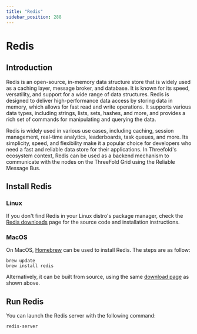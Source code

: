 ```yaml
---
title: "Redis"
sidebar_position: 288
---
```


<h1> Redis </h1>



## Introduction

Redis is an open-source, in-memory data structure store that is widely used as a caching layer, message broker, and database. It is known for its speed, versatility, and support for a wide range of data structures. Redis is designed to deliver high-performance data access by storing data in memory, which allows for fast read and write operations. It supports various data types, including strings, lists, sets, hashes, and more, and provides a rich set of commands for manipulating and querying the data.

Redis is widely used in various use cases, including caching, session management, real-time analytics, leaderboards, task queues, and more. Its simplicity, speed, and flexibility make it a popular choice for developers who need a fast and reliable data store for their applications. In Threefold's ecosystem context, Redis can be used as a backend mechanism to communicate with the nodes on the ThreeFold Grid using the Reliable Message Bus.



## Install Redis

### Linux

If you don't find Redis in your Linux distro's package manager, check the [Redis downloads](https://redis.io/downloads/) page for the source code and installation instructions.

### MacOS

On MacOS, [Homebrew](https://brew.sh/) can be used to install Redis. The steps are as follow:

```
brew update
brew install redis
```

Alternatively, it can be built from source, using the same [download page](https://redis.io/downloads/) as shown above.



## Run Redis

You can launch the Redis server with the following command:

```
redis-server
```